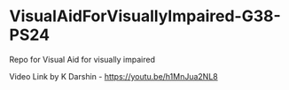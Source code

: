 # VisualAidForVisuallyImpaired-G38-PS24
Repo for Visual Aid for visually impaired

Video Link by K Darshin - https://youtu.be/h1MnJua2NL8
